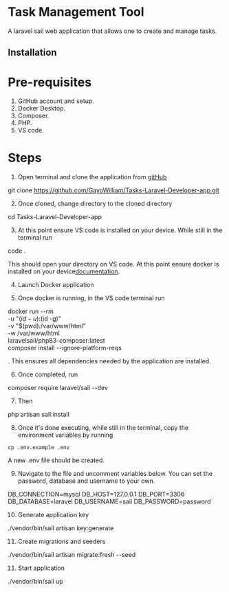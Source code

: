 # Task Management Tool

A laravel sail web application that allows one to create and manage tasks.

## Installation

# Pre-requisites
1. GitHub account and setup.
2. Docker Desktop.
3. Composer.
4. PHP.
5. VS code.

# Steps

1. Open terminal and clone the application from [gitHub](https://github.com/GayoWilliam/Tasks-Laravel-Developer-app.git)

git clone https://github.com/GayoWilliam/Tasks-Laravel-Developer-app.git

2. Once cloned, change directory to the cloned directory

cd Tasks-Laravel-Developer-app

3. At this point ensure VS code is installed on your device. While still in the terminal run

code .

This should open your directory on VS code. At this point ensure docker is installed on your device[documentation](https://docs.docker.com/engine/install/).

4. Launch Docker application

5. Once docker is running, in the VS code terminal run

docker run --rm \
    -u "$(id -u):$(id -g)" \
    -v "$(pwd):/var/www/html" \
    -w /var/www/html \
    laravelsail/php83-composer:latest \
    composer install --ignore-platform-reqs

. This ensures all dependencies needed by the application are installed.

6. Once completed, run 

composer require laravel/sail --dev

7. Then

php artisan sail:install

8. Once it's done executing, while still in the terminal, copy the environment variables by running

```cp .env.example .env```

A new .env file should be created.

9. Navigate to the file and uncomment variables below. You can set the password, database and username to your own.

DB_CONNECTION=mysql
DB_HOST=127.0.0.1
DB_PORT=3306
DB_DATABASE=laravel
DB_USERNAME=sail
DB_PASSWORD=password

10. Generate application key

./vendor/bin/sail artisan key:generate

11. Create migrations and seeders

./vendor/bin/sail artisan migrate:fresh --seed

11. Start application

./vendor/bin/sail up